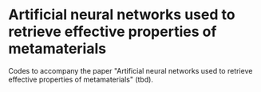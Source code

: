 # Artificial neural networks used to retrieve effective properties of metamaterials

Codes to accompany the paper "Artificial neural networks used to retrieve effective properties of metamaterials" (tbd).
